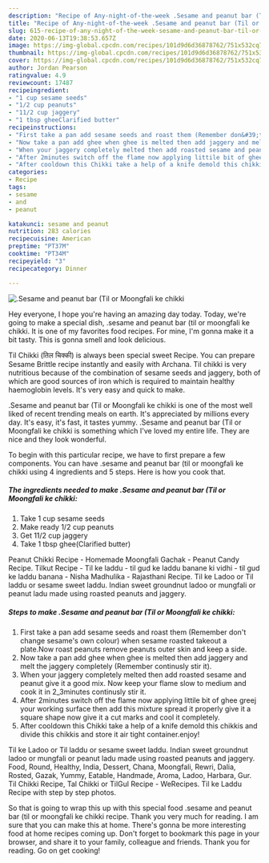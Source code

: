 ```yaml
---
description: "Recipe of Any-night-of-the-week .Sesame and peanut bar (Til or Moongfali ke chikki"
title: "Recipe of Any-night-of-the-week .Sesame and peanut bar (Til or Moongfali ke chikki"
slug: 615-recipe-of-any-night-of-the-week-sesame-and-peanut-bar-til-or-moongfali-ke-chikki
date: 2020-06-13T19:38:53.657Z
image: https://img-global.cpcdn.com/recipes/101d9d6d36878762/751x532cq70/sesame-and-peanut-bar-til-or-moongfali-ke-chikki-recipe-main-photo.jpg
thumbnail: https://img-global.cpcdn.com/recipes/101d9d6d36878762/751x532cq70/sesame-and-peanut-bar-til-or-moongfali-ke-chikki-recipe-main-photo.jpg
cover: https://img-global.cpcdn.com/recipes/101d9d6d36878762/751x532cq70/sesame-and-peanut-bar-til-or-moongfali-ke-chikki-recipe-main-photo.jpg
author: Jordan Pearson
ratingvalue: 4.9
reviewcount: 17487
recipeingredient:
- "1 cup sesame seeds"
- "1/2 cup peanuts"
- "11/2 cup jaggery"
- "1 tbsp gheeClarified butter"
recipeinstructions:
- "First take a pan add sesame seeds and roast them (Remember don&#39;t change sesame&#39;s own colour) when sesame roasted takeout a plate.Now roast peanuts remove peanuts outer skin and keep a side."
- "Now take a pan add ghee when ghee is melted then add jaggery and melt the jaggery completely (Remember continusly stir it)."
- "When your jaggery completely melted then add roasted sesame and peanut give it a good mix. Now keep your flame slow to medium and cook it in 2_3minutes continusly stir it."
- "After 2minutes switch off the flame now applying littile bit of ghee greej your working surface then add this mixture spread it properly give it a square shape now give it a cut marks and cool it completely."
- "After cooldown this Chikki take a help of a knife demold this chikkis and divide this chikkis and store it air tight container.enjoy!"
categories:
- Recipe
tags:
- sesame
- and
- peanut

katakunci: sesame and peanut 
nutrition: 283 calories
recipecuisine: American
preptime: "PT37M"
cooktime: "PT34M"
recipeyield: "3"
recipecategory: Dinner

---
```



![.Sesame and peanut bar (Til or Moongfali ke chikki](https://img-global.cpcdn.com/recipes/101d9d6d36878762/751x532cq70/sesame-and-peanut-bar-til-or-moongfali-ke-chikki-recipe-main-photo.jpg)

Hey everyone, I hope you're having an amazing day today. Today, we're going to make a special dish, .sesame and peanut bar (til or moongfali ke chikki. It is one of my favorites food recipes. For mine, I'm gonna make it a bit tasty. This is gonna smell and look delicious.

Til Chikki (तिल चिक्की) is always been special sweet Recipe. You can prepare Sesame Brittle recipe instantly and easily with Archana. Til chikki is very nutritious because of the combination of sesame seeds and jaggery, both of which are good sources of iron which is required to maintain healthy haemoglobin levels. It&#39;s very easy and quick to make.

.Sesame and peanut bar (Til or Moongfali ke chikki is one of the most well liked of recent trending meals on earth. It's appreciated by millions every day. It's easy, it's fast, it tastes yummy. .Sesame and peanut bar (Til or Moongfali ke chikki is something which I've loved my entire life. They are nice and they look wonderful.


To begin with this particular recipe, we have to first prepare a few components. You can have .sesame and peanut bar (til or moongfali ke chikki using 4 ingredients and 5 steps. Here is how you cook that.

<!--inarticleads1-->

##### The ingredients needed to make .Sesame and peanut bar (Til or Moongfali ke chikki:

1. Take 1 cup sesame seeds
1. Make ready 1/2 cup peanuts
1. Get 11/2 cup jaggery
1. Take 1 tbsp ghee(Clarified butter)


Peanut Chikki Recipe - Homemade Moongfali Gachak - Peanut Candy Recipe. Tilkut Recipe - Til ke laddu - til gud ke laddu banane ki vidhi - til gud ke laddu banana - Nisha Madhulika - Rajasthani Recipe. Til ke Ladoo or Til laddu or sesame sweet laddu. Indian sweet groundnut ladoo or mungfali or peanut ladu made using roasted peanuts and jaggery. 

<!--inarticleads2-->

##### Steps to make .Sesame and peanut bar (Til or Moongfali ke chikki:

1. First take a pan add sesame seeds and roast them (Remember don&#39;t change sesame&#39;s own colour) when sesame roasted takeout a plate.Now roast peanuts remove peanuts outer skin and keep a side.
1. Now take a pan add ghee when ghee is melted then add jaggery and melt the jaggery completely (Remember continusly stir it).
1. When your jaggery completely melted then add roasted sesame and peanut give it a good mix. Now keep your flame slow to medium and cook it in 2_3minutes continusly stir it.
1. After 2minutes switch off the flame now applying littile bit of ghee greej your working surface then add this mixture spread it properly give it a square shape now give it a cut marks and cool it completely.
1. After cooldown this Chikki take a help of a knife demold this chikkis and divide this chikkis and store it air tight container.enjoy!


Til ke Ladoo or Til laddu or sesame sweet laddu. Indian sweet groundnut ladoo or mungfali or peanut ladu made using roasted peanuts and jaggery. Food, Round, Healthy, India, Dessert, Chana, Moongfali, Rewri, Dalia, Rosted, Gazak, Yummy, Eatable, Handmade, Aroma, Ladoo, Harbara, Gur. Til Chikki Recipe, Tal Chikki or TilGul Recipe - WeRecipes. Til ke Laddu Recipe with step by step photos. 

So that is going to wrap this up with this special food .sesame and peanut bar (til or moongfali ke chikki recipe. Thank you very much for reading. I am sure that you can make this at home. There's gonna be more interesting food at home recipes coming up. Don't forget to bookmark this page in your browser, and share it to your family, colleague and friends. Thank you for reading. Go on get cooking!
